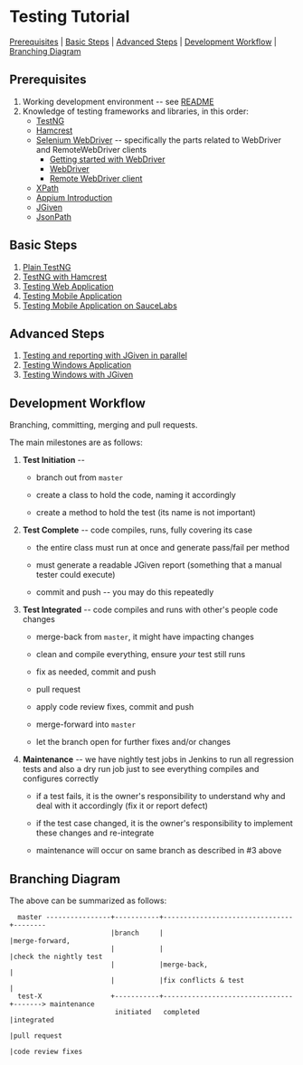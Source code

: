 # Testing Tutorial

[Prerequisites](#prerequisites) |
[Basic Steps](#basic-steps) |
[Advanced Steps](#advanced-steps) |
[Development Workflow](#development-workflow) |
[Branching Diagram](#branching-diagram)

## Prerequisites

1. Working development environment -- see [README](../../../README.md)
2. Knowledge of testing frameworks and libraries, in this order:
    * [TestNG](https://testng.org/doc/documentation-main.html)
    * [Hamcrest](http://hamcrest.org/JavaHamcrest/tutorial)
    * [Selenium WebDriver](https://www.selenium.dev/documentation/en/)
      -- specifically the parts related to WebDriver and RemoteWebDriver clients
        - [Getting started with WebDriver](https://www.selenium.dev/documentation/en/getting_started_with_webdriver/)
        - [WebDriver](https://www.selenium.dev/documentation/en/webdriver/)
        - [Remote WebDriver client](https://www.selenium.dev/documentation/en/remote_webdriver/remote_webdriver_client/)
    * [XPath](https://www.w3.org/TR/1999/REC-xpath-19991116/)
    * [Appium Introduction](http://appium.io/docs/en/about-appium/intro/)
    * [JGiven](http://jgiven.org/userguide/)
    * [JsonPath](https://github.com/json-path/JsonPath)

## Basic Steps

1. [Plain TestNG](../src/test/java/dev/aherscu/qa/testing/example/scenarios/tutorial/_1_PlainTestNg.java)
2. [TestNG with Hamcrest](../src/test/java/dev/aherscu/qa/testing/example/scenarios/tutorial/_2_TestNgWithHamcrest.java)
3. [Testing Web Application](../src/test/java/dev/aherscu/qa/testing/example/scenarios/tutorial/_3_TestingWebApplication.java)
4. [Testing Mobile Application](../src/test/java/dev/aherscu/qa/testing/example/scenarios/tutorial/_4_TestingMobileApplication.java)
5. [Testing Mobile Application on SauceLabs](../src/test/java/dev/aherscu/qa/testing/example/scenarios/tutorial/_5_TestingMobileApplicationOnSauceLabs.java)

## Advanced Steps

1. [Testing and reporting with JGiven in parallel](../src/test/java/dev/aherscu/qa/testing/example/scenarios/tutorial/_6_TestingWithJGiven.java)
2. [Testing Windows Application](../src/test/java/dev/aherscu/qa/testing/example/scenarios/tutorial/_7_TestingWindowsApplication.java)
3. [Testing Windows with JGiven](../src/test/java/dev/aherscu/qa/testing/example/scenarios/tutorial/_8_TestingWindowsWithJGiven.java)

## Development Workflow

Branching, committing, merging and pull requests.

The main milestones are as follows:

1. **Test Initiation** --
    * branch out from `master`

    * create a class to hold the code, naming it accordingly

    * create a method to hold the test (its name is not important)

2. **Test Complete** -- code compiles, runs, fully covering its case

    * the entire class must run at once and generate pass/fail per method

    * must generate a readable JGiven report
      (something that a manual tester could execute)

    * commit and push -- you may do this repeatedly

3. **Test Integrated** -- code compiles and runs with other's people code
   changes

    * merge-back from `master`, it might have impacting changes

    * clean and compile everything, ensure _your_ test still runs

    * fix as needed, commit and push

    * pull request

    * apply code review fixes, commit and push

    * merge-forward into `master`

    * let the branch open for further fixes and/or changes

4. **Maintenance** -- we have nightly test jobs in Jenkins to run all regression
   tests and also a dry run job just to see everything compiles and configures
   correctly

    * if a test fails, it is the owner's responsibility to understand why and
      deal with it accordingly (fix it or report defect)

    * if the test case changed, it is the owner's responsibility to implement
      these changes and re-integrate

    * maintenance will occur on same branch as described in #3 above

## Branching Diagram

The above can be summarized as follows:

```
  master ----------------+-----------+--------------------------------+--------
                         |branch     |                                |merge-forward,
                         |           |                                |check the nightly test
                         |           |merge-back,                     |
                         |           |fix conflicts & test            |
  test-X                 +-----------+--------------------------------+-------> maintenance
                          initiated   completed                       |integrated
                                                                      |pull request
                                                                      |code review fixes
```
